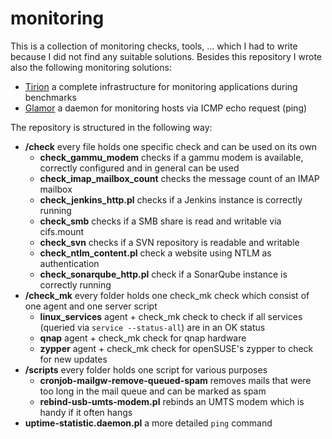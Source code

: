 # monitoring

This is a collection of monitoring checks, tools, ... which I had to write because I did not find any suitable solutions. Besides this repository I wrote also the following monitoring solutions:

* [Tirion](https://github.com/zimmski/tirion) a complete infrastructure for monitoring applications during benchmarks
* [Glamor](https://github.com/zimmski/glamor) a daemon for monitoring hosts via ICMP echo request (ping)

The repository is structured in the following way:

* **/check** every file holds one specific check and can be used on its own
	- **check_gammu_modem** checks if a gammu modem is available, correctly configured and in general can be used
	- **check_imap_mailbox_count** checks the message count of an IMAP mailbox
	- **check_jenkins_http.pl** checks if a Jenkins instance is correctly running
	- **check_smb** checks if a SMB share is read and writable via cifs.mount
	- **check_svn** checks if a SVN repository is readable and writable
	- **check_ntlm_content.pl** check a website using NTLM as authentication
	- **check_sonarqube_http.pl** check if a SonarQube instance is correctly running
* **/check_mk** every folder holds one check_mk check which consist of one agent and one server script
	- **linux_services** agent + check_mk check to check if all services (queried via `service --status-all`) are in an OK status
	- **qnap** agent + check_mk check for qnap hardware
	- **zypper** agent + check_mk check for openSUSE's zypper to check for new updates
* **/scripts** every folder holds one script for various purposes
	- **cronjob-mailgw-remove-queued-spam** removes mails that were too long in the mail queue and can be marked as spam
	- **rebind-usb-umts-modem.pl** rebinds an UMTS modem which is handy if it often hangs
* **uptime-statistic.daemon.pl** a more detailed `ping` command
